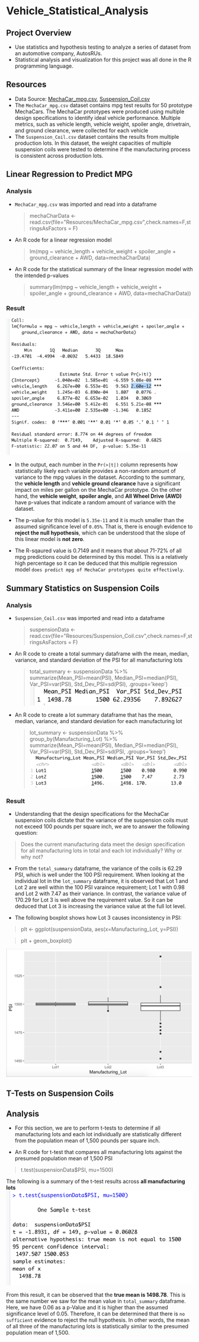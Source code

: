 # Vehicle_Statistical_Analysis

## Project Overview
* Use statistics and hypothesis testing to analyze a series of dataset from an automotive company, AutosRUs.
* Statistical analysis and visualization for this project was all done in the R programming language.

## Resources
* Data Source: [MechaCar_mpg.csv](Resources/MechaCar_mpg.csv), [Suspension_Coil.csv](Resources/Suspension_Coil.csv)
* The `MechaCar_mpg.csv` dataset contains mpg test results for 50 prototype MechaCars. The MechaCar prototypes were produced using multiple design specifications to identify ideal vehicle performance. Multiple metrics, such as vehicle length, vehicle weight, spoiler angle, drivetrain, and ground clearance, were collected for each vehicle
* The `Suspension_Coil.csv` dataset contains the results from multiple production lots. In this dataset, the weight capacities of multiple suspension coils were tested to determine if the manufacturing process is consistent across production lots.

## Linear Regression to Predict MPG

### Analysis 
* `MechaCar_mpg.csv` was imported and read into a dataframe
    > mechaCharData <- read.csv(file="Resources/MechaCar_mpg.csv",check.names=F,stringsAsFactors = F)
* An R code for a linear regression model
    > lm(mpg ~ vehicle_length + vehicle_weight + spoiler_angle + ground_clearance + AWD, data=mechaCharData)
* An R code for the statistical summary of the linear regression model with the intended p-values
    > summary(lm(mpg ~ vehicle_length + vehicle_weight + spoiler_angle + ground_clearance + AWD, data=mechaCharData))

### Result
![](Resources/summary_statistics.png)

* In the output, each number in the `Pr(>|t|)` column represents how statistically likely each variable provides a non-random amount of variance to the mpg values in the dataset. According to the summary, the **vehicle length** and **vehicle ground clearance** have a significant impact on miles per gallon on the MechaCar prototype. On the other hand, the **vehicle weight**, **spoiler angle**, and **All Wheel Drive (AWD)** have p-values that indicate a random amount of variance with the dataset.

* The p-value for this model is `5.35e-11` and it is much smaller than the assumed significance level of `0.05%`. That is, there is enough evidence to **reject the null hypothesis**, which can be understood that the slope of this linear model is **not zero**.

* The R-sqaured value is 0.7149 and it means that about 71-72% of all mpg predictions could be determined by this model. This is a  relatively high percentage so it can be deduced that this multiple regression model `does predict mpg of MechaCar prototypes quite effectively`.


## Summary Statistics on Suspension Coils

### Analysis
* `Suspension_Coil.csv` was imported and read into a dataframe
    > suspensionData <- read.csv(file="Resources/Suspension_Coil.csv",check.names=F,stringsAsFactors = F)

* An R code to create a total summary dataframe with the mean, median, variance, and standard deviation of the PSI for all manufacturing lots
    > total_summary <- suspensionData %>% summarize(Mean_PSI=mean(PSI), Median_PSI=median(PSI), Var_PSI=var(PSI), Std_Dev_PSI=sd(PSI), .groups='keep')
![](Resources/total_summary.png)

* An R code to create a lot summary dataframe that has the mean, median, variance, and standard deviation for each manufacturing lot
    > lot_summary <- suspensionData %>% group_by(Manufacturing_Lot) %>% summarize(Mean_PSI=mean(PSI), Median_PSI=median(PSI), Var_PSI=var(PSI), Std_Dev_PSI=sd(PSI, .groups='keep')
![](Resources/lot_summary.png)

### Result
* Understanding that the design specifications for the MechaCar suspension coils dictate that the variance of the suspension coils must not exceed 100 pounds per square inch, we are to answer the following question:
> Does the current manufacturing data meet the design specification for all manufacturing lots in total and each lot individually? Why or why not?

* From the `total_summary` dataframe, the variance of the coils is 62.29 PSI, which is well under the 100 PSI requirement. When looking at the individual lot in the `lot_summary` dataframe, it is observed that Lot 1 and Lot 2 are well within the 100 PSI varaince requirement; Lot 1 with 0.98 and Lot 2 with 7.47 as their variance. In contrast, the variance value of 170.29 for Lot 3 is well above the requirement value. So it can be deduced that Lot 3 is increasing the variance value at the full lot level.

* The following boxplot shows how Lot 3 causes inconsistency in PSI:

> plt <- ggplot(suspensionData, aes(x=Manufacturing_Lot, y=PSI))

> plt + geom_boxplot()

![](Resources/boxplot.png)


## T-Tests on Suspension Coils

## Analysis
* For this section, we are to perform t-tests to determine if all manufacturing lots and each lot individually are statistically different from the population mean of 1,500 pounds per square inch.

* An R code for t-test that compares all manufacturing lots against the presumed population mean of 1,500 PSI
> t.test(suspensionData$PSI, mu=1500)

The following is a summary of the t-test results across **all manufacturing lots**
![](Resources/t_test_pop.png)

From this result, it can be observed that the **true mean is 1498.78**. This is the same number we saw for the mean value in `total_summary` dataframe. Here, we have 0.06 as a p-Value and it is higher than the assumed significance level of 0.05. Therefore, it can be determined that there is `no sufficient` evidence to reject the null hypothesis. In other words, the mean of all three of the manufacturing lots is statistically similar to the presumed population mean of 1,500.